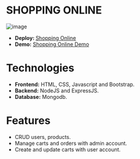 # SHOPPING ONLINE
![image](https://github.com/DuyThong28/shopping-online/assets/116278919/1ef35f80-71ce-418b-8cc3-52a35a897522)
<ul>
  <li>
    <b>Deploy: </b><a href="https://shop-online-l9o5.onrender.com/product" target="_blank">Shopping Online</a>
  </li>
  <li>
    <b>Demo:</b> <a href="https://www.youtube.com/watch?v=WkKK_8t3d40" target="_blank">Shopping Online Demo</a>
  </li>
</ul>

# Technologies
<ul>
  <li>
    <b>Frontend:</b> HTML, CSS, Javascript and Bootstrap.
  </li>
  <li>
    <b>Backend:</b> NodeJS and ExpressJS.
  </li>
  <li>
    <b>Database:</b> Mongodb.
  </li>
</ul>

# Features
<ul>
  <li>
    CRUD users, products.
  </li>
  <li>
    Manage carts and orders with admin account.
  </li>
  <li>
    Create and update carts with user account.
  </li>
</ul>




